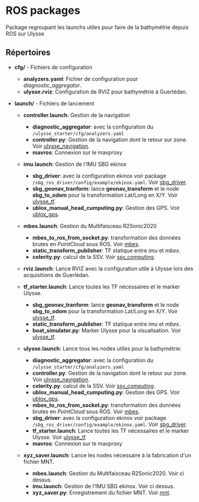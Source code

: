 ROS packages
============

Package regroupant les launchs utiles pour faire de la bathymétrie depuis ROS sur Ulysse
		
Répertoires
------------
* **cfg/** - Fichiers de configuration 
	* **analyzers.yaml**: Fichier de configuration pour _diagnostic_aggregator_.
	* **ulysse.rviz**: Configuration de RVIZ pour bathymétrie à Guerlédan.
	
* **launch/** - Fichiers de lancement

	* **controller.launch**: Gestion de la navigation
		* **diagnostic_aggregator**: avec la configuration du `/ulysse_starter/cfg/analyzers.yaml`
		* **controller.py**:  Gestion de la navigation dont le retour sur zone. Voir [ulysse_navigation](../ulysse_navigation/README.md).
		* **mavros**: Connexion sur le mavproxy
		
	* **imu.launch**: Gestion de l'IMU SBG ekinox
		* **sbg_driver**: avec la configuration ekinox voir package `/sbg_ros_driver/config/example/ekinox.yaml`. Voir [sbg_driver](../sbg_ros_driver/README.md).
		* **sbg_geonav_tranform**: lance **geonav_transform** et le node **sbg_to_odom** pour la transformation Lat/Long en X/Y. Voir [ulysse_tf](../ulysse_tf/README.md).
		* **ublox_manual_head_cumputing.py**: Gestion des GPS. Voir [ublox_gps](../ublox_gps/README.md).
	
	* **mbes.launch**: Gestion du Multifaisceau R2Sonic2020
		* **mbes_to_ros_from_socket.py**: transformation des données brutes en _PointCloud_ sous ROS. Voir [mbes](../mbes/README.md).
		* **static_transform_publisher**: TF statique entre _imu_ et _mbes_.
		* **celerity.py**: calcul de la SSV. Voir [ssv_computing](../ssv_computing/README.md).
	
	* **rviz.launch**: Lance RVIZ avec la configuration utile à Ulysse lors des acquisitions de Guerlédan.
	
	* **tf_starter.launch**: Lance toutes les TF nécessaires et le marker Ulysse.
		* **sbg_geonav_tranform**: lance **geonav_transform** et le node **sbg_to_odom** pour la transformation Lat/Long en X/Y. Voir [ulysse_tf](../ulysse_tf/README.md).
		* **static_transform_publisher**: TF statique entre _imu_ et _mbes_.
		* **boat_simulator.py**: Marker Ulysse pour la visualisation. Voir [ulysse_tf](../ulysse_tf/README.md).
		
	* **ulysse.launch**: Lance tous les nodes utiles pour la bathymétrie:
		* **diagnostic_aggregator**: avec la configuration du `/ulysse_starter/cfg/analyzers.yaml`
		* **controller.py**: Gestion de la navigation dont le retour sur zone. Voir [ulysse_navigation](../ulysse_navigation/README.md).
		* **celerity.py**: calcul de la SSV. Voir [ssv_computing](../ssv_computing/README.md).
		* **ublox_manual_head_cumputing.py**: Gestion des GPS. Voir [ublox_gps](../ublox_gps/README.md).
		* **mbes_to_ros_from_socket.py**: transformation des données brutes en _PointCloud_ sous ROS. Voir [mbes](../mbes/README.md).
		* **sbg_driver**: avec la configuration ekinox voir package `/sbg_ros_driver/config/example/ekinox.yaml`. Voir [sbg_driver](../sbg_ros_driver/README.md).
		* **tf_starter.launch**: Lance toutes les TF nécessaires et le marker Ulysse. Voir [ulysse_tf](../ulysse_tf/README.md).
		* **mavros**: Connexion sur le mavproxy
		
	* **xyz_saver.launch**: Lance les nodes nécessaire à la fabrication d'un fichier MNT.
		* **mbes.launch**: Gestion du Multifaisceau R2Sonic2020. Voir ci dessus.
		* **imu.launch**: Gestion de l'IMU SBG ekinox. Voir ci dessus.
		* **xyz_saver.py**: Enregistrement du fichier MNT. Voir [mnt](../mnt/README.md).

		